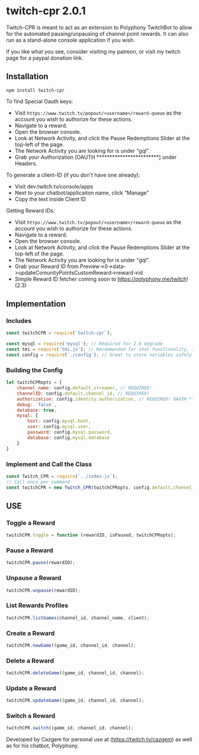 # twitch-cpr 2.0.1

Twitch-CPR is meant to act as an extension to Polyphony TwitchBot to allow for the automated pausing/unpausing of channel point rewards. It can also run as a stand-alone console application if you wish.

If you like what you see, consider visiting my patreon, or visit my twitch page for a paypal donation link.

## Installation

`npm install twitch-cpr`

To find Special Oauth keys:
- Visit `https://www.twitch.tv/popout/<username>/reward-queue` as the account you wish to authorize for these actions.
- Navigate to a reward.
- Open the browser console.
- Look at Network Activity, and click the Pause Redemptions Slider at the top-left of the page.
- The Network Activity you are looking for is under "gql".
- Grab your Authorization [OAUTH ************************] under Headers.

To generate a client-ID (if you don't have one already):
- Visit dev.twitch.tv/console/apps
- Next to your chatbot/applicaiton name, click "Manage"
- Copy the text inside Client ID

Getting Reward IDs:
- Visit `https://www.twitch.tv/popout/<username>/reward-queue` as the account you wish to authorize for these actions.
- Navigate to a reward.
- Open the browser console.
- Look at Network Activity, and click the Pause Redemptions Slider at the top-left of the page.
- The Network Activity you are looking for is under "gql".
- Grab your Reward ID from Preview->0->data->updateComunityPointsCustomReward->reward->id.
- Simple Reward ID fetcher coming soon to https://polyphony.me/twitch! (2.3)

## Implementation

### Includes
```javascript
const twitchCPR = require(`twitch-cpr`);

const mysql = require('mysql'); // Required for 2.0 Upgrade
const tmi = require('tmi.js'); // Recommended for chat functionality, though not strictly necessary to function.
const config = require('./config'); // Great to store variables safely
```

### Building the Config
```javascript
let twitchCPRopts = {
    channel_name: config.default.streamer, // REQUIRED!
    channelID: config.default.channel_id, // REQUIRED!
    authorization: config.identity.authorization, // REQUIRED! OAUTH ****************** This is unique to this service/account combination. Info on Github.
    debug: `false`,
    database: true,
    mysql: {
        host: config.mysql.host,
        user: config.mysql.user,
        password: config.mysql.password,
        database: config.mysql.database
    }
}
```

### Implement and Call the Class
```javascript
const Twitch_CPR = require(`../index.js`);
// Call once per command
const twitchCPR = new Twitch_CPR(twitchCPRopts, config.default.channel_id, config.default.streamer); // user-id === room-id in deployment, channel derived automatically
```

## USE

### Toggle a Reward
```javascript
twitchCPR.toggle = function (rewardID, isPaused, twitchCPRopts);
```

### Pause a Reward
```javascript
twitchCPR.pause(rewardID);
```

### Unpause a Reward
```javascript
twitchCPR.unpause(rewardID);
```

### List Rewards Profiles
```javascript
twitchCPR.listGames(channel_id, channel_name, client);
```

### Create a Reward
```javascript
twitchCPR.newGame((game_id, channel_id, channel);
```

### Delete a Reward
```javascript
twitchCPR.deleteGame((game_id, channel_id, channel);
```

### Update a Reward
```javascript
twitchCPR.updateGame((game_id, channel_id, channel);
```

### Switch a Reward
```javascript
twitchCPR.switch((game_id, channel_id, channel);
```


Developed by Cazgem for personal use at (https://twitch.tv/cazgem) as well as for his chatbot, Polyphony.
